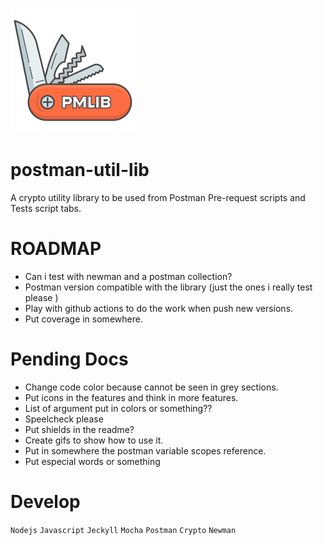 ![logo](/docs/assets/img/logo.png)

# postman-util-lib

A crypto utility library to be used from Postman Pre-request scripts and Tests script tabs.

# ROADMAP

- Can i test with newman and a postman collection?
- Postman version compatible with the library (just the ones i really test please )
- Play with github actions to do the work when push new versions.
- Put coverage in somewhere.

# Pending Docs

- Change code color because cannot be seen in grey sections.
- Put icons in the features and think in more features.
- List of argument put in colors or something??
- Speelcheck please
- Put shields in the readme?
- Create gifs to show how to use it.
- Put in somewhere the postman variable scopes reference.
- Put especial words or something

# Develop

`Nodejs` `Javascript` `Jeckyll` `Mocha` `Postman` `Crypto` `Newman`